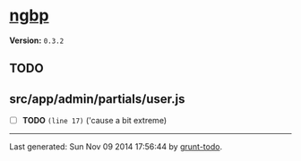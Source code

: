 # [ngbp]( https://github.com/ngbp/ngbp )

**Version:** `0.3.2`

## TODO

## src/app/admin/partials/user.js

-  [ ] **TODO** `(line 17)`  ('cause a bit extreme)


* * *

Last generated: Sun Nov 09 2014 17:56:44 by [grunt-todo](https://github.com/leny/grunt-todo).

